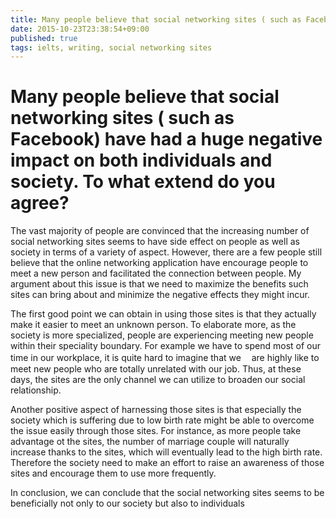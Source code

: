 ```yaml
---
title: Many people believe that social networking sites ( such as Facebook) have had a huge negative impact on both individuals and society. To what extend do you agree?
date: 2015-10-23T23:38:54+09:00
published: true
tags: ielts, writing, social networking sites
---
```


# Many people believe that social networking sites ( such as Facebook) have had a huge negative impact on both individuals and society. To what extend do you agree?

The vast majority of people are convinced that the increasing number of social networking sites seems to have side effect on people as well as society in terms of a variety of aspect. However, there are a few people still believe that the online networking application have encourage people to meet a new person and facilitated the connection between people. My argument about this issue is that we need to maximize the benefits such sites can bring about and minimize the negative effects they might incur.

The first good point we can obtain in using those sites is that they actually make it easier to meet an unknown person. To elaborate more, as the society is more specialized, people are experiencing meeting new people within their speciality boundary. For example we have to spend most of our time in our workplace, it is quite hard to imagine that we ᅟare highly like to meet new people who are totally unrelated with our job. Thus, at these days, the sites are the only channel we can utilize to broaden our social relationship.

Another positive aspect of harnessing those sites is that especially the society which is suffering due to low birth rate might be able to overcome the issue easily through those sites. For instance, as more people take advantage ot the sites, the number of marriage couple will naturally increase thanks to the sites, which will eventually lead to the high birth rate. Therefore the society need to make an effort to raise an awareness of those sites and encourage them to use more frequently.

In conclusion, we can conclude that the social networking sites seems to be beneficially not only to our society but also to individuals
